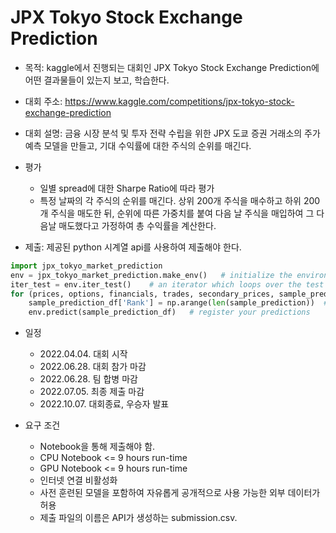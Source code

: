 # JPX Tokyo Stock Exchange Prediction

- 목적: kaggle에서 진행되는 대회인 JPX Tokyo Stock Exchange Prediction에 어떤 결과물들이 있는지 보고, 학습한다.
  

- 대회 주소: https://www.kaggle.com/competitions/jpx-tokyo-stock-exchange-prediction

- 대회 설명: 금융 시장 분석 및 투자 전략 수립을 위한 JPX 도쿄 증권 거래소의 주가 예측 모델을 만들고, 기대 수익률에 대한 주식의 순위를 매긴다.


- 평가
  - 일별 spread에 대한 Sharpe Ratio에 따라 평가
  - 특정 날짜의 각 주식의 순위를 매긴다. 상위 200개 주식을 매수하고 하위 200개 주식을 매도한 뒤, 순위에 따른 가중치를 붙여 다음 날 주식을 매입하여 그 다음날 매도했다고 가정하여 총 수익률을 계산한다.

- 제출: 제공된 python 시계열 api를 사용하여 제출해야 한다.
~~~python
import jpx_tokyo_market_prediction
env = jpx_tokyo_market_prediction.make_env()   # initialize the environment
iter_test = env.iter_test()    # an iterator which loops over the test files
for (prices, options, financials, trades, secondary_prices, sample_prediction) in iter_test:
    sample_prediction_df['Rank'] = np.arange(len(sample_prediction))  # make your predictions here
    env.predict(sample_prediction_df)   # register your predictions
~~~

- 일정
  - 2022.04.04. 대회 시작
  - 2022.06.28. 대회 참가 마감
  - 2022.06.28. 팀 합병 마감
  - 2022.07.05. 최종 제출 마감
  - 2022.10.07. 대회종료, 우승자 발표


- 요구 조건
  - Notebook을 통해 제출해야 함.
  - CPU Notebook <= 9 hours run-time
  - GPU Notebook <= 9 hours run-time
  - 인터넷 연결 비활성화
  - 사전 훈련된 모델을 포함하여 자유롭게 공개적으로 사용 가능한 외부 데이터가 허용
  - 제출 파일의 이름은 API가 생성하는 submission.csv. 
  

